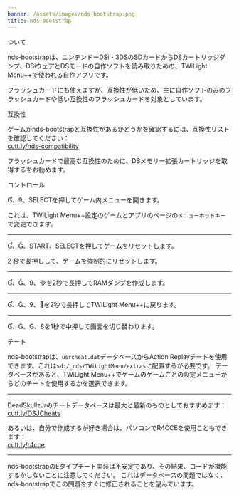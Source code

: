 ```yaml
---
banner: /assets/images/nds-bootstrap.png
title: nds-bootstrap
---
```


<div id="about" class="section-title">ついて</div>
<div class="section-body">
    <p>
        nds-bootstrapは、ニンテンドーDSi・3DSのSDカードからDSカートリッジダンプ、DSiウェアとDSモードの自作ソフトを読み取りための、TWiLight Menu++で使われる自作アプリです。
    </p>
    <p>
        フラッシュカードにも使えますが、互換性が低いため、主に自作ソフトのみのフラッシュカードや低い互換性のフラッシュカードを対象としています。
    </p>
</div>

<div id="compatibility" class="section-title">互換性</div>
<div class="section-body">
    <p>
        ゲームがnds-bootstrapと互換性があるかどうかを確認するには、互換性リストを確認してください：<br><a href="https://cutt.ly/nds-compatibility">cutt.ly/nds-compatibility</a>
    </p>
    <p>
        フラッシュカードで最高な互換性のために、DSメモリー拡張カートリッジを取得するをお勧めます。
    </p>
</div>

<div id="controls" class="section-title">コントロール</div>
<div class="section-body">
    <p>
        &#xE004;、&#xE07A;、SELECTを押してゲーム内メニューを開きます。
    </p>
    <p>
        これは、TWiLight Menu++設定のゲームとアプリのページの<code>メニューホットキー</code>で変更できます。
    </p>
    <hr>
    <p>
        &#xE004;、&#xE005;、START、SELECTを押してゲームをリセットします。
    </p>
    <p>
        2 秒で長押しして、ゲームを強制的にリセットします。
    </p>
    <hr>
    <p>
        &#xE004;、&#xE005;、&#xE07A;、&#xE000;を2秒で長押してRAMダンプを作成します。
    </p>
    <hr>
    <p>
        &#xE004;、&#xE005;、&#xE07A;、&#xE001;を2秒で長押してTWILight Menu++に戻ります。
    </p>
    <hr>
    <p>
        &#xE004;、&#xE005;、&#xE002;、&#xE079;を1秒で中押して画面を切り替わります。
    </p>
</div>

<div id="cheats" class="section-title">チート</div>
<div class="section-body">
    <p>
        nds-bootstrapは、<code>usrcheat.dat</code>データベースからAction Replayチートを使用できます。これは<code>sd:/_nds/TWiLightMenu/extras</code>に配置するが必要です。 データベースがあると、TWiLight Menu++でゲームのゲームごとの設定メニューからどのチートを使用するかを選択できます。
    </p>
    <hr>
    <p>
        DeadSkullzJrのチートデータベースは最大と最新のものとしておすすめます：<br><a href="https://cutt.ly/DSJCheats"> cutt.ly/DSJCheats</a>
    </p>
    <p>
        あるいは、自分で作成するが好き場合は、パソコンでR4CCEを使用こともできます：<br><a href="https://cutt.ly/r4cce">cutt.ly/r4cce</a>
    </p>
    <hr>
    <p>
        nds-bootstrapのEタイプチート実装は不安定であり、その結果、コードが機能するかしないことに注意してください。 これはデータベースの問題ではなく、nds-bootstrapでこの問題をすぐに修正されることを望んでいます。
    </p>
</div>
